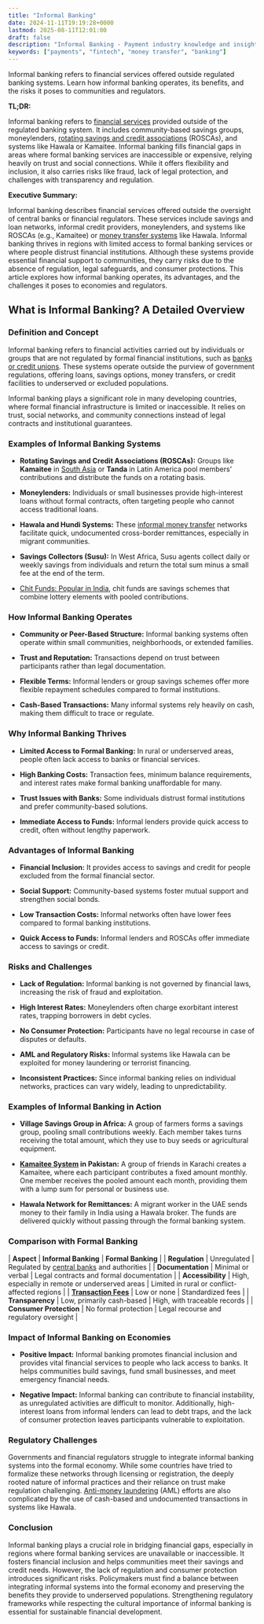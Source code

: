 ```yaml
---
title: "Informal Banking"
date: 2024-11-11T19:19:28+0000
lastmod: 2025-08-11T12:01:00
draft: false
description: "Informal Banking - Payment industry knowledge and insights"
keywords: ["payments", "fintech", "money transfer", "banking"]
---
```


Informal banking refers to financial services offered outside regulated banking systems. Learn how informal banking operates, its benefits, and the risks it poses to communities and regulators.

**TL;DR:**

Informal banking refers to [financial services](https://faisalkhanllc.xyz/resources/payments-wiki/f/financial-services/) provided outside of the regulated banking system. It includes community-based savings groups, moneylenders, [rotating savings and credit associations](https://faisalkhan.com/learn/payments-wiki/rotating-savings-and-credit-associations-roscas/) (ROSCAs), and systems like Hawala or Kamaitee. Informal banking fills financial gaps in areas where formal banking services are inaccessible or expensive, relying heavily on trust and social connections. While it offers flexibility and inclusion, it also carries risks like fraud, lack of legal protection, and challenges with transparency and regulation.

**Executive Summary:**

Informal banking describes financial services offered outside the oversight of central banks or financial regulators. These services include savings and loan networks, informal credit providers, moneylenders, and systems like ROSCAs (e.g., Kamaitee) or [money transfer systems](https://faisalkhan.com/solutions/money-transfer-and-remittances/money-transfer-systems/) like Hawala. Informal banking thrives in regions with limited access to formal banking services or where people distrust financial institutions. Although these systems provide essential financial support to communities, they carry risks due to the absence of regulation, legal safeguards, and consumer protections. This article explores how informal banking operates, its advantages, and the challenges it poses to economies and regulators.

## **What is Informal Banking? A Detailed Overview**

### **Definition and Concept**

Informal banking refers to financial activities carried out by individuals or groups that are not regulated by formal financial institutions, such as [banks or credit unions](https://faisalkhan.com/learn/payments-wiki/what-is-the-difference-between-a-community-bank-and-a-credit-union/). These systems operate outside the purview of government regulations, offering loans, savings options, money transfers, or credit facilities to underserved or excluded populations.

Informal banking plays a significant role in many developing countries, where formal financial infrastructure is limited or inaccessible. It relies on trust, social networks, and community connections instead of legal contracts and institutional guarantees.

### **Examples of Informal Banking Systems**

- **Rotating Savings and Credit Associations (ROSCAs):** Groups like **Kamaitee** in [South Asia](https://faisalkhan.com/solutions/country-specific-solutions/south-asia/) or **Tanda** in Latin America pool members’ contributions and distribute the funds on a rotating basis.

- **Moneylenders:** Individuals or small businesses provide high-interest loans without formal contracts, often targeting people who cannot access traditional loans.

- **Hawala and Hundi Systems:** These [informal money transfer](https://faisalkhan.com/solutions/risk-and-compliance/what-is-an-informal-money-transfer/) networks facilitate quick, undocumented cross-border remittances, especially in migrant communities.

- **Savings Collectors (Susu):** In West Africa, Susu agents collect daily or weekly savings from individuals and return the total sum minus a small fee at the end of the term.

- [Chit Funds: Popular in India](https://faisalkhan.com/learn/payments-wiki/chit-funds-system-of-india/), chit funds are savings schemes that combine lottery elements with pooled contributions.

### **How Informal Banking Operates**

- **Community or Peer-Based Structure:** Informal banking systems often operate within small communities, neighborhoods, or extended families.

- **Trust and Reputation:** Transactions depend on trust between participants rather than legal documentation.

- **Flexible Terms:** Informal lenders or group savings schemes offer more flexible repayment schedules compared to formal institutions.

- **Cash-Based Transactions:** Many informal systems rely heavily on cash, making them difficult to trace or regulate.

### **Why Informal Banking Thrives**

- **Limited Access to Formal Banking:** In rural or underserved areas, people often lack access to banks or financial services.

- **High Banking Costs:** Transaction fees, minimum balance requirements, and interest rates make formal banking unaffordable for many.

- **Trust Issues with Banks:** Some individuals distrust formal institutions and prefer community-based solutions.

- **Immediate Access to Funds:** Informal lenders provide quick access to credit, often without lengthy paperwork.

### **Advantages of Informal Banking**

- **Financial Inclusion:** It provides access to savings and credit for people excluded from the formal financial sector.

- **Social Support:** Community-based systems foster mutual support and strengthen social bonds.

- **Low Transaction Costs:** Informal networks often have lower fees compared to formal banking institutions.

- **Quick Access to Funds:** Informal lenders and ROSCAs offer immediate access to savings or credit.

### **Risks and Challenges**

- **Lack of Regulation:** Informal banking is not governed by financial laws, increasing the risk of fraud and exploitation.

- **High Interest Rates:** Moneylenders often charge exorbitant interest rates, trapping borrowers in debt cycles.

- **No Consumer Protection:** Participants have no legal recourse in case of disputes or defaults.

- **AML and Regulatory Risks:** Informal systems like Hawala can be exploited for money laundering or terrorist financing.

- **Inconsistent Practices:** Since informal banking relies on individual networks, practices can vary widely, leading to unpredictability.

### **Examples of Informal Banking in Action**

- **Village Savings Group in Africa:** A group of farmers forms a savings group, pooling small contributions weekly. Each member takes turns receiving the total amount, which they use to buy seeds or agricultural equipment.

- **[Kamaitee System](https://faisalkhan.com/learn/payments-wiki/kamaitee-system/) in Pakistan:** A group of friends in Karachi creates a Kamaitee, where each participant contributes a fixed amount monthly. One member receives the pooled amount each month, providing them with a lump sum for personal or business use.

- **Hawala Network for Remittances:** A migrant worker in the UAE sends money to their family in India using a Hawala broker. The funds are delivered quickly without passing through the formal banking system.

### **Comparison with Formal Banking**

| ****Aspect**** | ****Informal Banking**** | ****Formal Banking**** |
| **Regulation** | Unregulated | Regulated by [central banks](https://faisalkhan.com/solutions/banking/list-of-central-banks-of-the-world/) and authorities |
| **Documentation** | Minimal or verbal | Legal contracts and formal documentation |
| **Accessibility** | High, especially in remote or underserved areas | Limited in rural or conflict-affected regions |
| **[Transaction Fees](https://faisalkhan.com/learn/payments-wiki/transaction-fee/)** | Low or none | Standardized fees |
| **Transparency** | Low, primarily cash-based | High, with traceable records |
| **Consumer Protection** | No formal protection | Legal recourse and regulatory oversight |

### **Impact of Informal Banking on Economies**

- **Positive Impact:** Informal banking promotes financial inclusion and provides vital financial services to people who lack access to banks. It helps communities build savings, fund small businesses, and meet emergency financial needs.

- **Negative Impact:** Informal banking can contribute to financial instability, as unregulated activities are difficult to monitor. Additionally, high-interest loans from informal lenders can lead to debt traps, and the lack of consumer protection leaves participants vulnerable to exploitation.

### **Regulatory Challenges**

Governments and financial regulators struggle to integrate informal banking systems into the formal economy. While some countries have tried to formalize these networks through licensing or registration, the deeply rooted nature of informal practices and their reliance on trust make regulation challenging. [Anti-money laundering](https://faisalkhan.com/solutions/risk-and-compliance/anti-money-laundering-aml/) (AML) efforts are also complicated by the use of cash-based and undocumented transactions in systems like Hawala.

### **Conclusion**

Informal banking plays a crucial role in bridging financial gaps, especially in regions where formal banking services are unavailable or inaccessible. It fosters financial inclusion and helps communities meet their savings and credit needs. However, the lack of regulation and consumer protection introduces significant risks. Policymakers must find a balance between integrating informal systems into the formal economy and preserving the benefits they provide to underserved populations. Strengthening regulatory frameworks while respecting the cultural importance of informal banking is essential for sustainable financial development.
